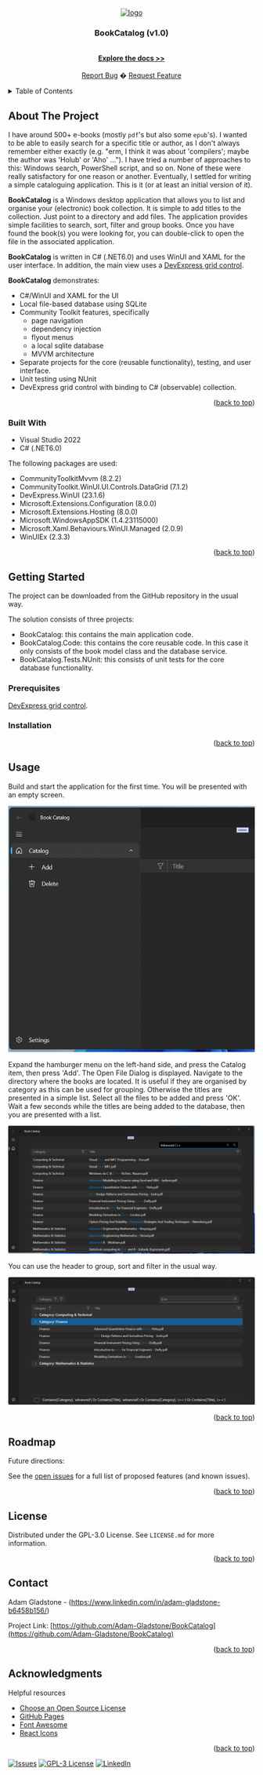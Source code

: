 <a name="readme-top"></a>

<!-- PROJECT LOGO -->
<br />
<div align="center">
  <a href="https://github.com/Adam-Gladstone/BookCatalog">
    <img src="BookCatalog/Assets/WindowIcon.ico" alt="logo" width="80" height="80">
  </a>

  <h3 align="center">BookCatalog (v1.0)</h3>

  <p align="center">
    <br />
    <a href="https://github.com/Adam-Gladstone/BookCatalog"><strong>Explore the docs >></strong></a>
    <br />
    <br />
    <a href="https://github.com/Adam-Gladstone/BookCatalog/issues">Report Bug</a>
    �
    <a href="https://github.com/Adam-Gladstone/BookCatalog/issues">Request Feature</a>
  </p>
</div>

<!-- TABLE OF CONTENTS -->
<details>
  <summary>Table of Contents</summary>
  <ol>
    <li>
      <a href="#about-the-project">About The Project</a>
      <ul>
        <li><a href="#built-with">Built With</a></li>
      </ul>
    </li>
    <li>
      <a href="#getting-started">Getting Started</a>
      <ul>
        <li><a href="#prerequisites">Prerequisites</a></li>
        <li><a href="#installation">Installation</a></li>
      </ul>
    </li>
    <li><a href="#usage">Usage</a></li>
    <li><a href="#roadmap">Roadmap</a></li>
    <li><a href="#license">License</a></li>
    <li><a href="#contact">Contact</a></li>
    <li><a href="#acknowledgments">Acknowledgments</a></li>
  </ol>
</details>

<!-- ABOUT THE PROJECT -->
## About The Project
I have around 500+ e-books (mostly `pdf`'s but also some `epub`'s). I wanted to be able to easily search for a specific title or author, as I don't always remember either exactly (e.g. "erm, I think it was about 'compilers'; maybe the author was 'Holub' or 'Aho' ..."). I have tried a number of approaches to this: Windows search, PowerShell script, and so on. None of these were really satisfactory for one reason or another. Eventually, I settled for writing a simple cataloguing application. This is it (or at least an initial version of it).

__BookCatalog__ is a Windows desktop application that allows you to list and organise your (electronic) book collection. It is simple to add titles to the collection. Just point to a directory and add files. The application provides simple facilities to search, sort, filter and group books. Once you have found the book(s) you were looking for, you can double-click to open the file in the associated application.

__BookCatalog__ is written in C# (.NET6.0) and uses WinUI and XAML for the user interface. In addition, the main view uses a [DevExpress grid control](https://docs.devexpress.com/WinUI/102040/controls/data-grid).

__BookCatalog__ demonstrates:
- C#/WinUI and XAML for the UI
- Local file-based database using SQLite
- Community Toolkit features, specifically
	- page navigation
	- dependency injection
	- flyout menus
	- a local sqlite database
	- MVVM architecture
- Separate projects for the core (reusable functionality), testing, and user interface.
- Unit testing using NUnit
- DevExpress grid control with binding to C# (observable) collection.

<p align="right">(<a href="#readme-top">back to top</a>)</p>

### Built With

* Visual Studio 2022
* C# (.NET6.0)

The following packages are used:
* CommunityToolkitMvvm (8.2.2)
* CommunityToolkit.WinUI.UI.Controls.DataGrid (7.1.2)
* DevExpress.WinUI (23.1.6)
* Microsoft.Extensions.Configuration (8.0.0)
* Microsoft.Extensions.Hosting (8.0.0)
* Microsoft.WindowsAppSDK (1.4.23115000)
* Microsoft.Xaml.Behaviours.WinUI.Managed (2.0.9)
* WinUIEx (2.3.3)

<p align="right">(<a href="#readme-top">back to top</a>)</p>

<!-- GETTING STARTED -->
## Getting Started
The project can be downloaded from the GitHub repository in the usual way.

The solution consists of three projects:
* BookCatalog: this contains the main application code.
* BookCatalog.Code: this contains the core reusable code. In this case it only consists of the book model class and the database service.
* BookCatalog.Tests.NUnit: this consists of unit tests for the core database functionality.

### Prerequisites
[DevExpress grid control](https://docs.devexpress.com/WinUI/102040/controls/data-grid).

### Installation

<p align="right">(<a href="#readme-top">back to top</a>)</p>

<!-- USAGE EXAMPLES -->
## Usage
Build and start the application for the first time. You will be presented with an empty screen. 

<a href="https://github.com/Adam-Gladstone/BookCatalog">
  <img src="Images/EmptyCatalog.png" alt="Initial Empty Catalog (BookCatalog)">
</a>

Expand the hamburger menu on the left-hand side, and press the Catalog item, then press 'Add'. The Open File Dialog is displayed. Navigate to the directory where the books are located. It is useful if they are organised by category as this can be used for grouping. Otherwise the titles are presented in a simple list. Select all the files to be added and press 'OK'. Wait a few seconds while the titles are being added to the database, then you are presented with a list.

<a href="https://github.com/Adam-Gladstone/BookCatalog">
  <img src="Images/UngroupedSearch.png" alt="Ungrouped Search (BookCatalog)">
</a>

You can use the header to group, sort and filter in the usual way.

<a href="https://github.com/Adam-Gladstone/BookCatalog">
  <img src="Images/GroupedSearch.png" alt="Grouped Search (BookCatalog)">
</a>

<p align="right">(<a href="#readme-top">back to top</a>)</p>

<!-- ROADMAP -->
## Roadmap

Future directions:

See the [open issues](https://github.com/Adam-Gladstone/BookCatalog/issues) for a full list of proposed features (and known issues).

<p align="right">(<a href="#readme-top">back to top</a>)</p>

<!-- LICENSE -->
## License

Distributed under the GPL-3.0 License. See `LICENSE.md` for more information.

<p align="right">(<a href="#readme-top">back to top</a>)</p>

<!-- CONTACT -->
## Contact

Adam Gladstone - (https://www.linkedin.com/in/adam-gladstone-b6458b156/)

Project Link: [https://github.com/Adam-Gladstone/BookCatalog](https://github.com/Adam-Gladstone/BookCatalog)

<p align="right">(<a href="#readme-top">back to top</a>)</p>

<!-- ACKNOWLEDGMENTS -->
## Acknowledgments

Helpful resources

* [Choose an Open Source License](https://choosealicense.com)
* [GitHub Pages](https://pages.github.com)
* [Font Awesome](https://fontawesome.com)
* [React Icons](https://react-icons.github.io/react-icons/search)

<p align="right">(<a href="#readme-top">back to top</a>)</p>

<!-- PROJECT SHIELDS -->

[![Issues][issues-shield]][issues-url]
[![GPL-3 License][license-shield]][license-url]
[![LinkedIn][linkedin-shield]][linkedin-url]

<!-- MARKDOWN LINKS & IMAGES -->
<!-- https://www.markdownguide.org/basic-syntax/#reference-style-links -->

[issues-shield]: https://img.shields.io/github/issues/Adam-Gladstone/BookCatalog.svg?style=for-the-badge
[issues-url]: https://github.com/Adam-Gladstone/BookCatalog/issues

[license-shield]: https://img.shields.io/github/license/Adam-Gladstone/BookCatalog.svg?style=for-the-badge
[license-url]: https://github.com/Adam-Gladstone/BookCatalog/LICENSE.md

[linkedin-shield]: https://img.shields.io/badge/-LinkedIn-black.svg?style=for-the-badge&logo=linkedin&colorB=555
[linkedin-url]: https://www.linkedin.com/in/adam-gladstone-b6458b156/
                      
<a name="readme-top"></a>

